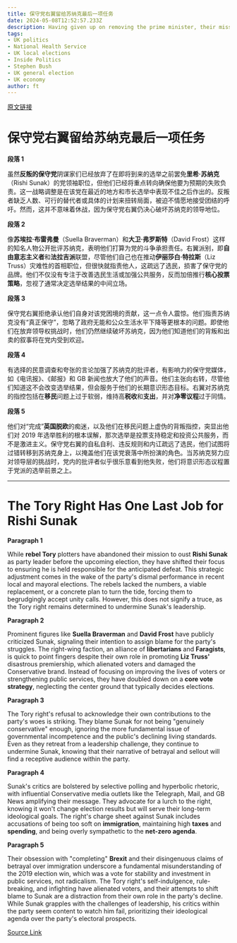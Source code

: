 ```yaml
---
title: 保守党右翼留给苏纳克最后一项任务
date: 2024-05-08T12:52:57.233Z
description: Having given up on removing the prime minister, their mission now is to make him the fall guy
tags: 
- UK politics
- National Health Service
- UK local elections
- Inside Politics
- Stephen Bush
- UK general election
- UK economy
author: ft
---
```


[原文链接](https://ft.com/content/54781027-8379-4717-8529-500ae81b9347)

# 保守党右翼留给苏纳克最后一项任务

**段落 1**

虽然**反叛的保守党**阴谋家们已经放弃了在即将到来的选举之前罢免**里希·苏纳克**（Rishi Sunak）的党领袖职位，但他们已经将重点转向确保他要为预期的失败负责。这一战略调整是在该党在最近的地方和市长选举中表现不佳之后作出的。反叛者缺乏人数、可行的替代者或具体的计划来扭转局面，被迫不情愿地接受团结的呼吁。然而，这并不意味着休战，因为保守党右翼仍决心破坏苏纳克的领导地位。

**段落 2**

像**苏埃拉·布雷弗曼**（Suella Braverman）和**大卫·弗罗斯特**（David Frost）这样的知名人物公开批评苏纳克，表明他们打算为党的斗争承担责任。右翼派别，即**自由意志主义者**和**法拉吉派**联盟，尽管他们自己也在推动**伊丽莎白·特拉斯**（Liz Truss）灾难性的首相职位，但很快就指责他人，这疏远了选民，损害了保守党的品牌。他们不仅没有专注于改善选民生活或加强公共服务，反而加倍推行**核心投票策略**，忽视了通常决定选举结果的中间立场。

**段落 3**

保守党右翼拒绝承认他们自身对该党困境的贡献，这一点令人震惊。他们指责苏纳克没有“真正保守”，忽略了政府无能和公众生活水平下降等更根本的问题。即使他们在放弃领导权挑战时，他们仍然继续破坏苏纳克，因为他们知道他们的背叛和出卖的叙事将在党内受到欢迎。

**段落 4**

有选择的民意调查和夸张的言论加强了苏纳克的批评者，有影响力的保守党媒体，如《电讯报》、《邮报》和 GB 新闻也放大了他们的声音。他们主张向右转，尽管他们知道这不会改变选举结果，但会服务于他们的长期意识形态目标。右翼对苏纳克的指控包括在**移民**问题上过于软弱，维持高**税收**和**支出**，并对**净零议程**过于同情。

**段落 5**

他们对“完成”**英国脱欧**的痴迷，以及他们在移民问题上虚伪的背叛指控，突显出他们对 2019 年选举胜利的根本误解，那次选举是投票支持稳定和投资公共服务，而不是激进主义。保守党右翼的自私自利、违反规则和内讧疏远了选民，他们试图将过错转移到苏纳克身上，以掩盖他们在该党衰落中所扮演的角色。当苏纳克努力应对领导层的挑战时，党内的批评者似乎很乐意看到他失败，他们将意识形态议程置于党派的选举前景之上。

---

# The Tory Right Has One Last Job for Rishi Sunak 

**Paragraph 1** 

While **rebel Tory** plotters have abandoned their mission to oust **Rishi Sunak** as party leader before the upcoming election, they have shifted their focus to ensuring he is held responsible for the anticipated defeat. This strategic adjustment comes in the wake of the party's dismal performance in recent local and mayoral elections. The rebels lacked the numbers, a viable replacement, or a concrete plan to turn the tide, forcing them to begrudgingly accept unity calls. However, this does not signify a truce, as the Tory right remains determined to undermine Sunak's leadership. 

**Paragraph 2** 

Prominent figures like **Suella Braverman** and **David Frost** have publicly criticized Sunak, signaling their intention to assign blame for the party's struggles. The right-wing faction, an alliance of **libertarians** and **Faragists**, is quick to point fingers despite their own role in promoting **Liz Truss'** disastrous premiership, which alienated voters and damaged the Conservative brand. Instead of focusing on improving the lives of voters or strengthening public services, they have doubled down on a **core vote strategy**, neglecting the center ground that typically decides elections. 

**Paragraph 3** 

The Tory right's refusal to acknowledge their own contributions to the party's woes is striking. They blame Sunak for not being "genuinely conservative" enough, ignoring the more fundamental issue of governmental incompetence and the public's declining living standards. Even as they retreat from a leadership challenge, they continue to undermine Sunak, knowing that their narrative of betrayal and sellout will find a receptive audience within the party. 

**Paragraph 4** 

Sunak's critics are bolstered by selective polling and hyperbolic rhetoric, with influential Conservative media outlets like the Telegraph, Mail, and GB News amplifying their message. They advocate for a lurch to the right, knowing it won't change election results but will serve their long-term ideological goals. The right's charge sheet against Sunak includes accusations of being too soft on **immigration**, maintaining high **taxes** and **spending**, and being overly sympathetic to the **net-zero agenda**. 

**Paragraph 5** 

Their obsession with "completing" **Brexit** and their disingenuous claims of betrayal over immigration underscore a fundamental misunderstanding of the 2019 election win, which was a vote for stability and investment in public services, not radicalism. The Tory right's self-indulgence, rule-breaking, and infighting have alienated voters, and their attempts to shift blame to Sunak are a distraction from their own role in the party's decline. While Sunak grapples with the challenges of leadership, his critics within the party seem content to watch him fail, prioritizing their ideological agenda over the party's electoral prospects.

[Source Link](https://ft.com/content/54781027-8379-4717-8529-500ae81b9347)

